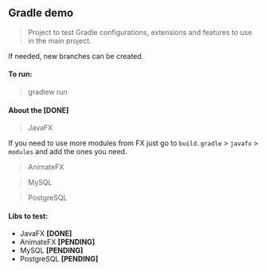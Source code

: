 Gradle demo
---

> Project to test Gradle 
> configurations, extensions and features to use in the main project.

If needed, new branches can be created.

#### To run:

> gradlew run 


#### About the [DONE]

> JavaFX

If you need to use more modules from FX just go to 
`build.gradle` > `javafx` > `modules` and add the ones you need.

> AnimateFX

> MySQL

> PostgreSQL

#### Libs to test:

- JavaFX **[DONE]**
- AnimateFX **[PENDING]**
- MySQL **[PENDING]**
- PostgreSQL **[PENDING]**


